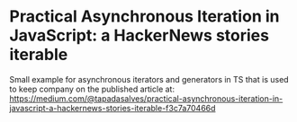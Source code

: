 # Practical Asynchronous Iteration in JavaScript: a HackerNews stories iterable

Small example for asynchronous iterators and generators in TS that is used to keep company on the published article at: https://medium.com/@tapadasalves/practical-asynchronous-iteration-in-javascript-a-hackernews-stories-iterable-f3c7a70466d

